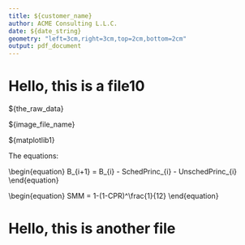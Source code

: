 ```yaml
---
title: ${customer_name}
author: ACME Consulting L.L.C.
date: ${date_string}
geometry: "left=3cm,right=3cm,top=2cm,bottom=2cm"
output: pdf_document
---
```

# Hello, this is a file10

${the_raw_data}

<!-- ![A beautiful image](images/${image_file_name}) -->
${image_file_name}

${matplotlib1}

The equations:

\begin{equation}
B_{i+1} = B_{i} - SchedPrinc_{i} - UnschedPrinc_{i}
\end{equation}

\begin{equation}
SMM = 1-(1-CPR)^\frac{1}{12}
\end{equation}

# Hello, this is another file
